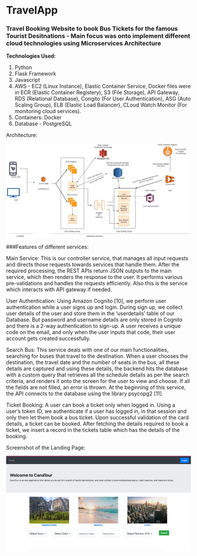 # TravelApp

### Travel Booking Website to book Bus Tickets for the famous Tourist Desitnations - Main focus was onto implement different cloud technologies using Microservices Architecture

**Technologies Used:**
1. Python
2. Flask Framework
3. Javascript
4. AWS - EC2 (Linux Instance), Elastic Container Service, Docker files were in ECR (Elastic Container Registery), S3 (File Storage), API Gateway, RDS (Relational Database), Congito (For User Authentication), ASG (Auto Scaling Group), ELB (Elastic Load Balancer), CLoud Watch Monitor (For monitoring cloud services).
5. Containers: Docker
6. Database - PostgreSQL


Architecture:

![Backend Cloud Architecture](architecture.jpg)

###Features of different services:

Main Service: This is our controller service, that manages all input requests and directs those requests towards services that handle them. After the required processing, the REST APIs return JSON outputs to the main service, which then renders the response to the user. It performs various pre-validations and handles the requests efficiently.  Also this is the service which interacts with API gateway if needed.  

User Authentication: Using Amazon Cognito [10], we perform user authentication while a user signs up and login. During sign up, we collect user details of the user and store them in the ‘userdetails’ table of our Database. But password and username details are only stored in Cognito and there is a 2-way authentication to sign-up. A user receives a unique code on the email, and only when the user inputs that code, their user account gets created successfully. 

Search Bus: This service deals with one of our main functionalities, searching for buses that travel to the destination. When a user chooses the destination, the travel date and the number of seats in the bus, all these details are captured and using these details, the backend hits the database with a custom query that retrieves all the schedule details as per the search criteria, and renders it onto the screen for the user to view and choose. If all the fields are not filled, an error is thrown. At the beginning of this service, the API connects to the database using the library psycopg2 [11].  

Ticket Booking: A user can book a ticket only when logged in. Using a user’s token ID, we authenticate if a user has logged in, in that session and only then let them book a bus ticket. Upon successful validation of the card details, a ticket can be booked. After fetching the details required to book a ticket, we insert a record in the tickets table which has the details of the booking.  

Screenshot of the Landing Page:

![Landing Web Page Screenshot](landingwebpage.png)
